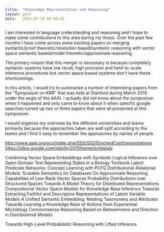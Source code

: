 ```yaml
---
title:  "Knowledge Representation and Reasoning"
layout: post
date:   2015-07-19 00:59:42
---
```

I am interested in language understanding and reasoning and I hope to
make some contributions to this area during my thesis.
Over the past few months I have come across some exciting papers on
merging syntactic/proof theoretic/resolution based/symbolic reasoning
with vector space semantic based/model theoretic/approximate
reasoning.

The primary reason that this merger is necessary is because completely
syntactic systems have low recall, high precision and hard-to-scale
inference procedures but vector space based systems don't have these
shortcomings.

In this article, I would try to summarize a number of interesting
papers from the "Symposium on KRR" that was held at Stanford during
March 2015 under the aegis of the AAAI. I actually did not know about
the symposium when it happened and only came to know about it when
specific google searches turned up two or three papers that were all
presented at this symposium.

I would organize my overview by the different universities and teams
primarily because the approaches taken are well split according to the
teams and I find it easy to remember the approaches by names of
people.

http://www.aaai.org/ocs/index.php/SSS/SSS15/schedConf/presentations
https://sites.google.com/site/krr2015/home/schedule

Combining Vector Space Embeddings with Symbolic Logical Inference over Open-Domain Text
Representing States in a Biology Textbook
Latent Predicate Networks: Concept Learning with PCFG
Distributional-Relational Models: Scalable Semantics for Databases
On Approximate Reasoning Capabilities of Low-Rank Vector Spaces
Probability Distributions over Structured Spaces
Towards A Model Theory for Distributed Representations
Compositional Vector Space Models for Knowledge Base Inference
Towards Extracting Faithful and Descriptive Representations of Latent Variable Models
A Unified Semantic Embedding: Relating Taxonomies and Attributes
Towards Learning a Knowledge Base of Actions from Experiential Microblogs
Commonsense Reasoning Based on Betweenness and Direction in Distributional Models

Towards High-Level Probabilistic Reasoning with Lifted Inference
